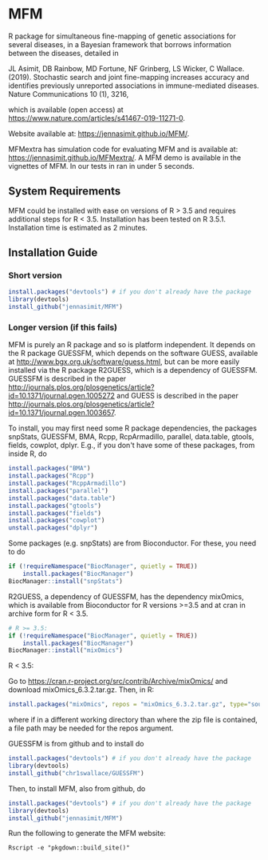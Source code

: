 # MFM
R package for simultaneous fine-mapping of genetic associations for several diseases, in a
Bayesian framework that borrows information between the diseases, detailed in

JL Asimit, DB Rainbow, MD Fortune, NF Grinberg, LS Wicker, C Wallace. (2019). Stochastic search and joint fine-mapping increases accuracy and identifies previously unreported associations in immune-mediated diseases. Nature Communications 10 (1), 3216,

which is available (open access) at https://www.nature.com/articles/s41467-019-11271-0.

Website available at: https://jennasimit.github.io/MFM/.

MFMextra has simulation code for evaluating MFM and is available at: https://jennasimit.github.io/MFMextra/.
A MFM demo is available in the vignettes of MFM. In our tests in ran in under 5 seconds.

## System Requirements

MFM could be installed with ease on versions of R > 3.5 and requires additional steps for R < 3.5.
Installation has been tested on R 3.5.1. Installation time is estimated as 2 minutes.

## Installation Guide

### Short version

```R
install.packages("devtools") # if you don't already have the package
library(devtools)
install_github("jennasimit/MFM")
```

### Longer version (if this fails)

MFM is purely an R package and so is platform independent. It depends on the R package GUESSFM, which depends on the 
software GUESS, available at http://www.bgx.org.uk/software/guess.html, but can be more easily installed via the R package 
R2GUESS, which is a dependency of GUESSFM.
GUESSFM is described in the paper http://journals.plos.org/plosgenetics/article?id=10.1371/journal.pgen.1005272 and 
GUESS is described in the paper http://journals.plos.org/plosgenetics/article?id=10.1371/journal.pgen.1003657.

To install, you may first need some R package dependencies, the packages snpStats, GUESSFM, BMA, Rcpp, RcpArmadillo,
parallel, data.table, gtools, fields, cowplot, dplyr. E.g., if you don't have some of these packages, from inside R, do

```R
install.packages("BMA") 
install.packages("Rcpp")
install.packages("RcppArmadillo")
install.packages("parallel")
install.packages("data.table")
install.packages("gtools")
install.packages("fields")
install.packages("cowplot")
unstall.packages("dplyr")
```
 
Some packages (e.g. snpStats) are from Bioconductor.  For these, you need to do

```R
if (!requireNamespace("BiocManager", quietly = TRUE))
    install.packages("BiocManager")
BiocManager::install("snpStats")
```
R2GUESS, a dependency of GUESSFM, has the dependency mixOmics, which is available from Bioconductor for R versions >=3.5
and at cran in archive form for R < 3.5.
``` R 
# R >= 3.5:
if (!requireNamespace("BiocManager", quietly = TRUE))
    install.packages("BiocManager")
BiocManager::install("mixOmics")
```

R < 3.5:

Go to https://cran.r-project.org/src/contrib/Archive/mixOmics/ and download mixOmics_6.3.2.tar.gz. Then, in R:
```R
install.packages("mixOmics", repos = "mixOmics_6.3.2.tar.gz", type="source")
```
where if in a different working directory than where the zip file is contained, a file path may be needed for the repos
argument.

GUESSFM is from github and to install do
```R
install.packages("devtools") # if you don't already have the package
library(devtools)
install_github("chr1swallace/GUESSFM")
```

Then, to install MFM, also from github, do
```R
install.packages("devtools") # if you don't already have the package
library(devtools)
install_github("jennasimit/MFM")
```


Run the following to generate the MFM website:
```
Rscript -e "pkgdown::build_site()"
```

